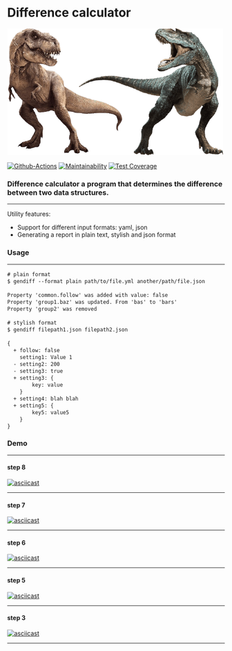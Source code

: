 # Difference calculator

![tiranozavr](https://github.com/alex-ismailov/git-imgs/blob/master/tiranozavr-left-right-without-bg-500x294.png)

[![Github-Actions](https://github.com/alex-ismailov/frontend-project-lvl2/workflows/Node%20CI/badge.svg)](https://github.com/alex-ismailov/frontend-project-lvl2/actions) [![Maintainability](https://api.codeclimate.com/v1/badges/82fcb720295747438972/maintainability)](https://codeclimate.com/github/alex-ismailov/frontend-project-lvl2/maintainability) [![Test Coverage](https://api.codeclimate.com/v1/badges/82fcb720295747438972/test_coverage)](https://codeclimate.com/github/alex-ismailov/frontend-project-lvl2/test_coverage)

### Difference calculator a program that determines the difference between two data structures.
---

Utility features:

* Support for different input formats: yaml, json
* Generating a report in plain text, stylish and json format

### Usage
---

```
# plain format
$ gendiff --format plain path/to/file.yml another/path/file.json

Property 'common.follow' was added with value: false
Property 'group1.baz' was updated. From 'bas' to 'bars'
Property 'group2' was removed

# stylish format
$ gendiff filepath1.json filepath2.json

{
  + follow: false
    setting1: Value 1
  - setting2: 200
  - setting3: true
  + setting3: {
        key: value
    }
  + setting4: blah blah
  + setting5: {
        key5: value5
    }
}
```

### Demo
---

#### step 8
[![asciicast](https://asciinema.org/a/380066.svg)](https://asciinema.org/a/380066)

---

#### step 7
[![asciicast](https://asciinema.org/a/379673.svg)](https://asciinema.org/a/379673)

---

#### step 6
[![asciicast](https://asciinema.org/a/379450.svg)](https://asciinema.org/a/379450)

---

#### step 5
[![asciicast](https://asciinema.org/a/378306.svg)](https://asciinema.org/a/378306)

---

#### step 3
[![asciicast](https://asciinema.org/a/377334.svg)](https://asciinema.org/a/377334)

---
